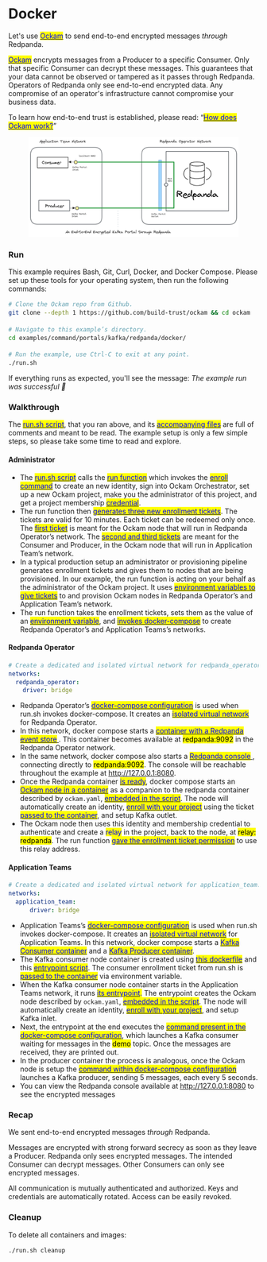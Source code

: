 # Docker

Let's use [<mark style="color:blue;">Ockam</mark>](../../../) to send end-to-end encrypted messages _through_ Redpanda.

[<mark style="color:blue;">Ockam</mark>](../../../) encrypts messages from a Producer to a specific Consumer. Only that specific Consumer can decrypt these messages. This guarantees that your data cannot be observed or tampered as it passes through Redpanda. Operators of Redpanda only see end-to-end encrypted data. Any compromise of an operator's infrastructure cannot compromise your business data.

To learn how end-to-end trust is established, please read: “[<mark style="color:blue;">How does Ockam work?</mark>](../../../how-does-ockam-work.md)”

<figure><img src="../../../.gitbook/assets/redpanda_docker.png" alt=""><figcaption></figcaption></figure>

### Run

This example requires Bash, Git, Curl, Docker, and Docker Compose. Please set up these tools for your operating system, then run the following commands:

```bash
# Clone the Ockam repo from Github.
git clone --depth 1 https://github.com/build-trust/ockam && cd ockam

# Navigate to this example’s directory.
cd examples/command/portals/kafka/redpanda/docker/

# Run the example, use Ctrl-C to exit at any point.
./run.sh
```

If everything runs as expected, you'll see the message: _The example run was successful 🥳_

### Walkthrough

The [<mark style="color:blue;">run.sh script</mark>](https://github.com/build-trust/ockam/blob/develop/examples/command/portals/kafka/redpanda/docker/run.sh), that you ran above, and its [<mark style="color:blue;">accompanying files</mark>](https://github.com/build-trust/ockam/blob/develop/examples/command/portals/kafka/redpanda/docker) are full of comments and meant to be read. The example setup is only a few simple steps, so please take some time to read and explore.

#### Administrator

* The [<mark style="color:blue;">run.sh script</mark>](https://github.com/build-trust/ockam/blob/develop/examples/command/portals/kafka/redpanda/docker/run.sh) calls the [<mark style="color:blue;">run function</mark>](https://github.com/build-trust/ockam/blob/develop/examples/command/portals/kafka/redpanda/docker/run.sh#L15) which invokes the [<mark style="color:blue;">enroll command</mark>](https://github.com/build-trust/ockam/blob/develop/examples/command/portals/kafka/redpanda/docker/run.sh#L29) to create an new identity, sign into Ockam Orchestrator, set up a new Ockam project, make you the administrator of this project, and get a project membership [<mark style="color:blue;">credential</mark>](../../../reference/protocols/identities.md#credentials).
* The run function then [<mark style="color:blue;">generates three new enrollment tickets</mark>](https://github.com/build-trust/ockam/blob/develop/examples/command/portals/kafka/redpanda/docker/run.sh#L31-L46). The tickets are valid for 10 minutes. Each ticket can be redeemed only once. The [<mark style="color:blue;">first ticket</mark>](https://github.com/build-trust/ockam/blob/develop/examples/command/portals/kafka/redpanda/docker/run.sh#L30-L39) is meant for the Ockam node that will run in Redpanda Operator’s network. The [<mark style="color:blue;">second and third tickets</mark>](https://github.com/build-trust/ockam/blob/develop/examples/command/portals/kafka/redpanda/docker/run.sh#L41-L48) are meant for the Consumer and Producer, in the Ockam node that will run in Application Team’s network.
* In a typical production setup an administrator or provisioning pipeline generates enrollment tickets and gives them to nodes that are being provisioned. In our example, the run function is acting on your behalf as the administrator of the Ockam project. It uses [<mark style="color:blue;">environment variables to give tickets</mark>](https://github.com/build-trust/ockam/blob/develop/examples/command/portals/kafka/redpanda/docker/run.sh#L53C36-L53C53) to and provision Ockam nodes in Redpanda Operator’s and Application Team’s network.
* The run function takes the enrollment tickets, sets them as the value of an [<mark style="color:blue;">environment variable</mark>](https://github.com/build-trust/ockam/blob/develop/examples/command/portals/kafka/redpanda/docker/run.sh#L53C36-L53C53), and [<mark style="color:blue;">invokes docker-compose</mark>](https://github.com/build-trust/ockam/blob/develop/examples/command/portals/kafka/redpanda/docker/run.sh#L48-L60) to create Redpanda Operator’s and Application Teams’s networks.

#### Redpanda Operator

```yaml
# Create a dedicated and isolated virtual network for redpanda_operator.
networks:
  redpanda_operator:
    driver: bridge
```

* Redpanda Operator’s [<mark style="color:blue;">docker-compose configuration</mark>](https://github.com/build-trust/ockam/blob/develop/examples/command/portals/kafka/redpanda/docker/redpanda\_operator/docker-compose.yml) is used when run.sh invokes docker-compose. It creates an [<mark style="color:blue;">isolated virtual network</mark>](https://github.com/build-trust/ockam/blob/develop/examples/command/portals/kafka/redpanda/docker/redpanda\_operator/docker-compose.yml#L3-L5) for Redpanda Operator.
* In this network, docker compose starts a [<mark style="color:blue;">container with a Redpanda event store</mark> ](https://github.com/build-trust/ockam/blob/develop/examples/command/portals/kafka/redpanda/docker/redpanda\_operator/docker-compose.yml#L20-L55). This container becomes available at <mark style="background-color:yellow;">redpanda:9092</mark> in the Redpanda Operator network.
* In the same network, docker compose also starts a [<mark style="color:blue;">Redpanda console</mark> ](https://github.com/build-trust/ockam/blob/develop/examples/command/portals/kafka/redpanda/docker/redpanda\_operator/docker-compose.yml#L56-L78), connecting directly to <mark style="background-color:yellow;">redpanda:9092</mark>. The console will be reachable throughout the example at http://127.0.0.1:8080.
* Once the Redpanda container [<mark style="color:blue;">is ready</mark>](https://github.com/build-trust/ockam/blob/develop/examples/command/portals/kafka/redpanda/docker/redpanda\_operator/docker-compose.yml#L12C5-L12C27), docker compose starts an [<mark style="color:blue;">Ockam node in a container</mark>](https://github.com/build-trust/ockam/blob/develop/examples/command/portals/kafka/redpanda/docker/redpanda\_operator/docker-compose.yml#L11-L19) as a companion to the redpanda container described by `ockam.yaml`, [<mark style="color:blue;">embedded in the script</mark>](https://github.com/build-trust/ockam/blob/develop/examples/command/portals/kafka/redpanda/docker/redpanda_operator/run_ockam.sh#L7-L17). The node will automatically create an identity, [<mark style="color:blue;">enroll with your project</mark>](https://github.com/build-trust/ockam/blob/develop/examples/command/portals/kafka/redpanda/docker/application\_team/run\_ockam.sh#L6-L15) using the ticket [<mark style="color:blue;">passed to the container</mark>](https://github.com/build-trust/ockam/blob/develop/examples/command/portals/kafka/redpanda/docker/redpanda\_operator/docker-compose.yml#L17), and setup Kafka outlet.
* The Ockam node then uses this identity and membership credential to authenticate and create a <mark style="color:blue;">relay</mark> in the project, back to the node, at <mark style="background-color:yellow;">relay: redpanda</mark>. The run function [<mark style="color:blue;">gave the enrollment ticket permission</mark>](https://github.com/build-trust/ockam/blob/develop/examples/command/portals/kafka/redpanda/docker/run.sh#L38C86-L38C102) to use this relay address.

#### Application Teams

```yaml
# Create a dedicated and isolated virtual network for application_team.
networks:
  application_team:
      driver: bridge
```

* Application Teams’s [<mark style="color:blue;">docker-compose configuration</mark>](https://github.com/build-trust/ockam/blob/develop/examples/command/portals/kafka/redpanda/docker/application\_team/docker-compose.yml) is used when run.sh invokes docker-compose. It creates an [<mark style="color:blue;">isolated virtual network</mark>](https://github.com/build-trust/ockam/blob/develop/examples/command/portals/kafka/redpanda/docker/application\_team/docker-compose.yml#L3-L5) for Application Teams. In this network, docker compose starts a [<mark style="color:blue;">Kafka Consumer container</mark>](https://github.com/build-trust/ockam/blob/develop/examples/command/portals/kafka/redpanda/docker/application_team/docker-compose.yml#L7-L42) and a [<mark style="color:blue;">Kafka Producer container</mark>](https://github.com/build-trust/ockam/blob/develop/examples/command/portals/kafka/redpanda/docker/application_team/docker-compose.yml#L43-L63).
* The Kafka consumer node container is created using [<mark style="color:blue;">this dockerfile</mark>](https://github.com/build-trust/ockam/blob/develop/examples/command/portals/kafka/redpanda/docker/application\_team/kafka\_client.dockerfile) and this [<mark style="color:blue;">entrypoint script</mark>](https://github.com/build-trust/ockam/blob/develop/examples/command/portals/kafka/redpanda/docker/application\_team/run\_ockam.sh). The consumer enrollment ticket from run.sh is [<mark style="color:blue;">passed to the container</mark>](https://github.com/build-trust/ockam/blob/develop/examples/command/portals/kafka/redpanda/docker/application_team/docker-compose.yml#L16) via environment variable.
* When the Kafka consumer node container starts in the Application Teams network, it runs [<mark style="color:blue;">its entrypoint</mark>](https://github.com/build-trust/ockam/blob/develop/examples/command/portals/kafka/redpanda/docker/application\_team/run\_ockam.sh)<mark style="color:blue;">.</mark> The entrypoint creates the Ockam node described by `ockam.yaml`, [<mark style="color:blue;">embedded in the script</mark>](https://github.com/build-trust/ockam/blob/develop/examples/command/portals/kafka/redpanda/docker/application_team/run_ockam.sh#L7-L15). The node will automatically create an identity, [<mark style="color:blue;">enroll with your project</mark>](https://github.com/build-trust/ockam/blob/develop/examples/command/portals/kafka/redpanda/docker/application\_team/run\_ockam.sh#L6-L15), and setup Kafka inlet.
* Next, the entrypoint at the end executes the [<mark style="color:blue;">command present in the docker-compose configuration</mark>](https://github.com/build-trust/ockam/blob/develop/examples/command/portals/kafka/redpanda/docker/application_team/docker-compose.yml#L19-L42), which launches a Kafka consumer waiting for messages in the <mark style="background-color:yellow;">demo</mark> topic. Once the messages are received, they are printed out.
* In the producer container the process is analogous, once the Ockam node is setup the [<mark style="color:blue;">command within docker-compose configuration</mark>](https://github.com/build-trust/ockam/blob/develop/examples/command/portals/kafka/redpanda/docker/application_team/docker-compose.yml#L52-L63) launches a Kafka producer, sending 5 messages, each every 5 seconds.
* You can view the Redpanda console available at http://127.0.0.1:8080 to see the encrypted messages

### Recap

We sent end-to-end encrypted messages _through_ Redpanda.

Messages are encrypted with strong forward secrecy as soon as they leave a Producer. Redpanda only sees encrypted messages. The intended Consumer can decrypt messages. Other Consumers can only see encrypted messages.

All communication is mutually authenticated and authorized. Keys and credentials are automatically rotated. Access can be easily revoked.

### Cleanup

To delete all containers and images:

```sh
./run.sh cleanup
```
